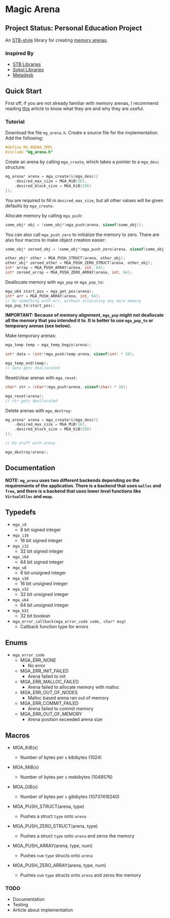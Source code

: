 # Magic Arena
## Project Status: Personal Education Project

An [STB-style](https://github.com/nothings/stb/blob/master/docs/stb_howto.txt) library for creating [memory arenas](https://www.rfleury.com/p/untangling-lifetimes-the-arena-allocator).

### Inspired By
- [STB Libraries](https://github.com/nothings/stb)
- [Sokol Libraries](https://github.com/floooh/sokol)
- [Metadesk](https://github.com/Dion-Systems/metadesk)

## Quick Start

First off, if you are not already familiar with memory arenas, I recommend reading [this](https://www.rfleury.com/p/untangling-lifetimes-the-arena-allocator) article to know what they are and why they are useful.

### Tutorial

Download the file `mg_arena.h`. Create a source file for the implementation. Add the following:
```c
#define MG_ARENA_IMPL
#include "mg_arena.h"
```

Create an arena by calling `mga_create`, which takes a pointer to a `mga_desc` structure:
```c
mg_arena* arena = mga_create(&(mga_desc){
    .desired_max_size = MGA_MiB(16),
    .desired_block_size = MGA_KiB(256)
});
```
You are required to fill in `desired_max_size`, but all other values will be given defaults by `mga_create`.

Allocate memory by calling `mga_push`:
```c
some_obj* obj = (some_obj*)mga_push(arena, sizeof(some_obj));
```
You can also call `mga_push_zero` to initialize the memory to zero. There are also four macros to make object creation easier:
```c
some_obj* zeroed_obj = (some_obj*)mga_push_zero(arena, sizeof(some_obj));

other_obj* other = MGA_PUSH_STRUCT(arena, other_obj);
other_obj* zeroed_other = MGA_PUSH_ZERO_STRUCT(arena, other_obj);
int* array = MGA_PUSH_ARRAY(arena, int, 64);
int* zeroed_array = MGA_PUSH_ZERO_ARRAY(arena, int, 64);
```

Deallocate memory with `mga_pop` or `mga_pop_to`: 
```c
mga_u64 start_pos = mga_get_pos(arena);
int* arr = MGA_PUSH_ARRAY(arena, int, 64);
// Do something with arr, without allocating any more memory
mga_pop_to(start_pos);
```
**IMPORTANT: Because of memory alignment, `mga_pop` might not deallocate all the memory that you intended it to. It is better to use `mga_pop_to` or temporary arenas (see below).**

Make temporary arenas:
```c
mga_temp temp = mga_temp_begin(arena);

int* data = (int*)mga_push(temp.arena, sizeof(int) * 16);

mga_temp_end(temp);
// data gets deallocated
```

Reset/clear arenas with `mga_reset`:
```c
char* str = (char*)mga_push(arena, sizeof(char) * 10);

mga_reset(arena);
// str gets deallocated
```

Delete arenas with `mga_destroy`:
```c
mg_arena* arena = mga_create(&(mga_desc){
    .desired_max_size = MGA_MiB(16),
    .desired_block_size = MGA_KiB(256)
});

// Do stuff with arena

mga_destroy(arena);
```

## Documentation

**NOTE: `mg_arena` uses two different backends depending on the requirements of the application. There is a backend that uses `malloc` and `free`, and there is a backend that uses lower level functions like `VirtualAlloc` and `mmap`.**

Typedefs
--------
- `mga_i8`
    - 8 bit signed integer
- `mga_i16`
    - 16 bit signed integer
- `mga_i32`
    - 32 bit signed integer
- `mga_i64`
    - 64 bit signed integer
- `mga_u8`
    - 8 bit unsigned integer
- `mga_u16`
    - 16 bit unsigned integer
- `mga_u32`
    - 32 bit unsigned integer
- `mga_u64`
    - 64 bit unsigned integer
- `mga_b32`
    - 32 bit boolean
- `mga_error_callback(mga_error_code code, char* msg)`
    - Callback function type for errors

Enums
-----
- `mga_error_code`
    - MGA_ERR_NONE
        - No error
    - MGA_ERR_INIT_FAILED
        - Arena failed to init
    - MGA_ERR_MALLOC_FAILED
        - Arena failed to allocate memory with malloc
    - MGA_ERR_OUT_OF_NODES
        - Malloc based arena ran out of memory
    - MGA_ERR_COMMIT_FAILED
        - Arena failed to commit memory
    - MGA_ERR_OUT_OF_MEMORY
        - Arena position exceeded arena size

Macros
------
- MGA_KiB(x)
    - Number of bytes per `x` kibibytes (1024)
- MGA_MiB(x)
    - Number of bytes per `x` mebibytes (1048576)
- MGA_GiB(x)
    - Number of bytes per `x` gibibytes (10737418240)
    
- MGA_PUSH_STRUCT(arena, type)
    - Pushes a struct `type` onto `arena`
- MGA_PUSH_ZERO_STRUCT(arena, type)
    - Pushes a struct `type` onto `arena` and zeros the memory
- MGA_PUSH_ARRAY(arena, type, num)
    - Pushes `num` `type` structs onto `arena`
- MGA_PUSH_ZERO_ARRAY(arena, type, num)
    - Pushes `num` `type` structs onto `arena` and zeros the memory

### TODO
- Documentation
- Testing
- Article about implementation
